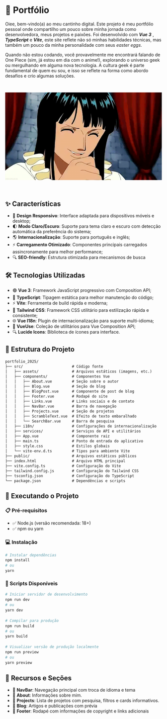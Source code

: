 # 🌟 Portfólio

Oiee, bem-vindo(a) ao meu cantinho digital. Este projeto é meu portfólio pessoal
onde compartilho um pouco sobre minha jornada como desenvolvedora, meus projetos
e paixões. Foi desenvolvido com _**Vue 3**_ , _**TypeScript**_ e _**Vite**_, este site reflete não só
minhas habilidades técnicas, mas também um pouco da minha personalidade com seus _easter eggs_.

Quando não estou codando, você provavelmente me encontrará falando de One Piece
(sim, já estou em dia com o anime!), explorando o universo geek ou mergulhando
em alguma nova tecnologia. A cultura geek é parte fundamental de quem eu sou, e
isso se reflete na forma como abordo desafios e crio algumas soluções.

<br>
<p align="center">
  <img src="public/images/tumblr_mgkl3rgYoJ1s2axdno1_500.gif" alt="Nico Robin One Piece" width="600" />
</p>
<br> 

## ✨ Características

- 📱 **Design Responsivo**: Interface adaptada para dispositivos móveis e
  desktop;
- 🌓 **Modo Claro/Escuro**: Suporte para tema claro e escuro com detecção
  automática da preferência do sistema;
- 🌎 **Internacionalização**: Suporte para português e inglês;
- ⚡ **Carregamento Otimizado**: Componentes principais carregados
  assincronamente para melhor performance;
- 🔍 **SEO-friendly**: Estrutura otimizada para mecanismos de busca

## 🛠️ Tecnologias Utilizadas

- 🟢 **Vue 3**: Framework JavaScript progressivo com Composition API;
- 🔷 **TypeScript**: Tipagem estática para melhor manutenção do código;
- ⚡ **Vite**: Ferramenta de build rápida e moderna;
- 🎨 **Tailwind CSS**: Framework CSS utilitário para estilização rápida e
  consistente;
- 🌐 **Vue I18n**: Plugin de internacionalização para suporte multi-idioma;
- 🧰 **VueUse**: Coleção de utilitários para Vue Composition API;
- 🔍 **Lucide Icons**: Biblioteca de ícones para interface.

## 📂 Estrutura do Projeto

```
portfolio_2025/
├── src/                      # Código fonte
│   ├── assets/               # Arquivos estáticos (imagens, etc.)
│   ├── components/           # Componentes Vue
│   │   ├── About.vue         # Seção sobre o autor
│   │   ├── Blog.vue          # Seção de blog
│   │   ├── BlogPost.vue      # Componente de post de blog
│   │   ├── Footer.vue        # Rodapé do site
│   │   ├── Links.vue         # Links sociais e de contato
│   │   ├── NavBar.vue        # Barra de navegação
│   │   ├── Projects.vue      # Seção de projetos
│   │   ├── ScrambleText.vue  # Efeito de texto embaralhado
│   │   └── SearchBar.vue     # Barra de pesquisa
│   ├── i18n/                 # Configurações de internacionalização
│   ├── services/             # Serviços de API e utilitários
│   ├── App.vue               # Componente raiz
│   ├── main.ts               # Ponto de entrada do aplicativo
│   ├── style.css             # Estilos globais
│   └── vite-env.d.ts         # Tipos para ambiente Vite
├── public/                   # Arquivos estáticos públicos
├── index.html                # Arquivo HTML principal
├── vite.config.ts            # Configuração do Vite
├── tailwind.config.js        # Configuração do Tailwind CSS
├── tsconfig.json             # Configuração do TypeScript
└── package.json              # Dependências e scripts
```

## 🚀 Executando o Projeto

### 📋 Pré-requisitos

- ✅ Node.js (versão recomendada: 18+)
- ✅ npm ou yarn

### 💻 Instalação

```bash
# Instalar dependências
npm install
# ou
yarn
```

### 📜 Scripts Disponíveis

```bash
# Iniciar servidor de desenvolvimento
npm run dev
# ou
yarn dev

# Compilar para produção
npm run build
# ou
yarn build

# Visualizar versão de produção localmente
npm run preview
# ou
yarn preview
```

## 📌 Recursos e Seções

- 🧭 **NavBar**: Navegação principal com troca de idioma e tema
- 👤 **About**: Informações sobre mim.
- 📂 **Projects**: Lista de projetos com pesquisa, filtros e cards informativos.
- 📝 **Blog**: Artigos e publicações com prévia
- 🏁 **Footer**: Rodapé com informações de copyright e links adicionais
